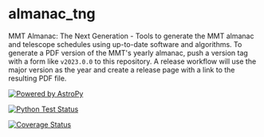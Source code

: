# almanac_tng
MMT Almanac: The Next Generation - Tools to generate the MMT almanac and telescope schedules using up-to-date software and algorithms. To generate a PDF version of the MMT's yearly almanac, push a version tag with a form like `v2023.0.0` to this repository. A release workflow will use the major version as the year and create a release page with a link to the resulting PDF file.

[![Powered by AstroPy](http://img.shields.io/badge/powered%20by-AstroPy-orange.svg?style=flat)](http://www.astropy.org)

[![Python Test Status](https://github.com/MMTObservatory/almanac_tng/workflows/Python%20tests/badge.svg)](https://github.com/MMTObservatory/almanac_tng/actions)

[![Coverage Status](https://codecov.io/gh/MMTObservatory/almanac_tng/branch/main/graph/badge.svg)](https://codecov.io/gh/MMTObservatory/almanac_tng)
